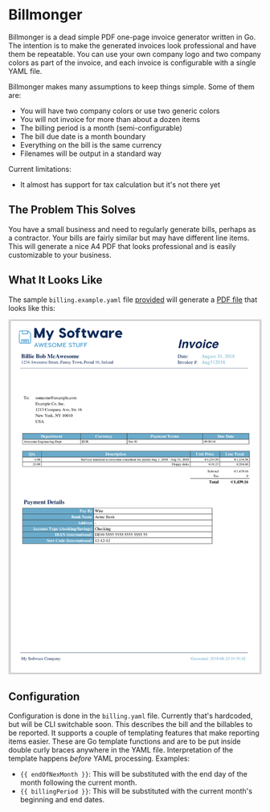 Billmonger
==========

Billmonger is a dead simple PDF one-page invoice generator written in Go. The
intention is to make the generated invoices look professional and have them be
repeatable. You can use your own company logo and two company colors as part of
the invoice, and each invoice is configurable with a single YAML file.

Billmonger makes many assumptions to keep things simple. Some of them
are:

 * You will have two company colors or use two generic colors
 * You will not invoice for more than about a dozen items
 * The billing period is a month (semi-configurable)
 * The bill due date is a month boundary
 * Everything on the bill is the same currency
 * Filenames will be output in a standard way

Current limitations:
 * It almost has support for tax calculation but it's not there yet

The Problem This Solves
------------------------

You have a small business and need to regularly generate bills, perhaps as a
contractor. Your bills are fairly similar but may have different line items.
This will generate a nice A4 PDF that looks professional and is easily
customizable to your business.

What It Looks Like
------------------

The sample `billing.example.yaml` file [provided](billing.example.yaml) will
generate a [PDF file](assets/example.pdf) that looks like this:

![PDF Example](assets/example.png)

Configuration
-------------

Configuration is done in the `billing.yaml` file. Currently that's hardcoded,
but will be CLI switchable soon. This describes the bill and the billables to
be reported. It supports a couple of templating features that make reporting
items easier. These are Go template functions and are to be put inside double
curly braces anywhere in the YAML file. Interpretation of the template happens
_before_ YAML processing. Examples:

 * `{{ endOfNexMonth }}`: This will be substituted with the end day of the
   month following the current month.
 * `{{ billingPeriod }}`: This will be substituted with the current month's
   beginning and end dates.
